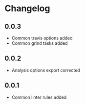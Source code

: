 # Changelog

## 0.0.3
- Common travis options added
- Common grind tasks added

## 0.0.2
- Analysis options export corrected

## 0.0.1
- Common linter rules added
